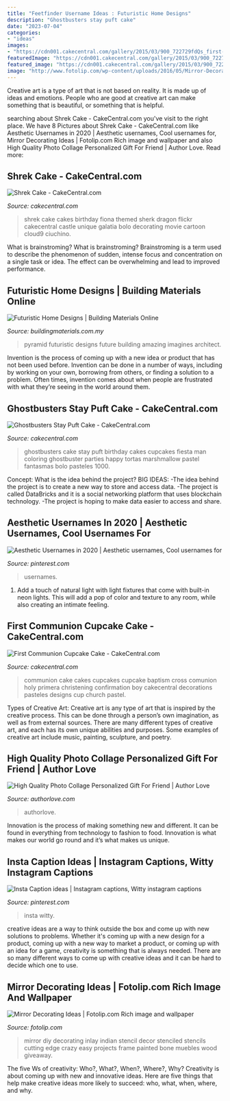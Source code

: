 ```yaml
---
title: "Feetfinder Username Ideas : Futuristic Home Designs"
description: "Ghostbusters stay puft cake"
date: "2023-07-04"
categories:
- "ideas"
images:
- "https://cdn001.cakecentral.com/gallery/2015/03/900_722729fdQs_first-communion-cupcake-cake.jpg"
featuredImage: "https://cdn001.cakecentral.com/gallery/2015/03/900_722729fdQs_first-communion-cupcake-cake.jpg"
featured_image: "https://cdn001.cakecentral.com/gallery/2015/03/900_722729fdQs_first-communion-cupcake-cake.jpg"
image: "http://www.fotolip.com/wp-content/uploads/2016/05/Mirror-Decorating-1_thumb.jpg"
---
```



Creative art is a type of art that is not based on reality. It is made up of ideas and emotions. People who are good at creative art can make something that is beautiful, or something that is helpful.

	

		
searching about Shrek Cake - CakeCentral.com you've visit to the right place. We have 8 Pictures about Shrek Cake - CakeCentral.com like Aesthetic Usernames in 2020 | Aesthetic usernames, Cool usernames for, Mirror Decorating Ideas | Fotolip.com Rich image and wallpaper and also High Quality Photo Collage Personalized Gift For Friend | Author Love. Read more:
		
    
## Shrek Cake - CakeCentral.com

<img loading=lazy src="https://cdn001.cakecentral.com/gallery/2015/03/900_879287ZhgV_shrek-cake.jpg" onerror="this.onerror=null;this.src='https://tse3.mm.bing.net/th?id=OIP.y7gvdD8xhcY3DASDHLE5wwHaJ4&amp;pid=15.1';" alt="Shrek Cake - CakeCentral.com">

_Source: cakecentral.com_

>shrek cake cakes birthday fiona themed sherk dragon flickr cakecentral castle unique galatia bolo decorating movie cartoon cloud9 ciuchino. 

	

What is brainstroming?
What is brainstroming? Brainstroming is a term used to describe the phenomenon of sudden, intense focus and concentration on a single task or idea. The effect can be overwhelming and lead to improved performance.

    
## Futuristic Home Designs | Building Materials Online

<img loading=lazy src="https://buildingmaterials.com.my/wp-content/uploads/2015/07/Futuristic-Home-Designs-8.jpg" onerror="this.onerror=null;this.src='https://tse2.mm.bing.net/th?id=OIP.5PLGBkhC9FtAWVWWWS9KgQHaFe&amp;pid=15.1';" alt="Futuristic Home Designs | Building Materials Online">

_Source: buildingmaterials.com.my_

>pyramid futuristic designs future building amazing imagines architect. 

	

Invention is the process of coming up with a new idea or product that has not been used before. Invention can be done in a number of ways, including by working on your own, borrowing from others, or finding a solution to a problem. Often times, invention comes about when people are frustrated with what they’re seeing in the world around them.

    
## Ghostbusters Stay Puft Cake - CakeCentral.com

<img loading=lazy src="https://cdn001.cakecentral.com/gallery/2015/12/900_mVRqD8F9wm-ghostbusters-stay-puft-cake.jpg" onerror="this.onerror=null;this.src='https://tse4.mm.bing.net/th?id=OIP.N-sSfIx-s-WTtBKySsxb_gHaLH&amp;pid=15.1';" alt="Ghostbusters Stay Puft Cake - CakeCentral.com">

_Source: cakecentral.com_

>ghostbusters cake stay puft birthday cakes cupcakes fiesta man coloring ghostbuster parties happy tortas marshmallow pastel fantasmas bolo pasteles 1000. 

	

Concept: What is the idea behind the project?
BIG IDEAS: 
-The idea behind the project is to create a new way to store and access data. 
-The project is called DataBricks and it is a social networking platform that uses blockchain technology. 
-The project is hoping to make data easier to access and share.

    
## Aesthetic Usernames In 2020 | Aesthetic Usernames, Cool Usernames For

<img loading=lazy src="https://i.pinimg.com/736x/56/a7/62/56a76244c0eafe6445f53af82e51d151.jpg" onerror="this.onerror=null;this.src='https://tse2.mm.bing.net/th?id=OIP.OnzsBUHUA0KMTivQttSCmwHaLH&amp;pid=15.1';" alt="Aesthetic Usernames in 2020 | Aesthetic usernames, Cool usernames for">

_Source: pinterest.com_

>usernames. 

	

1. Add a touch of natural light with light fixtures that come with built-in neon lights. This will add a pop of color and texture to any room, while also creating an intimate feeling.

    
## First Communion Cupcake Cake - CakeCentral.com

<img loading=lazy src="https://cdn001.cakecentral.com/gallery/2015/03/900_722729fdQs_first-communion-cupcake-cake.jpg" onerror="this.onerror=null;this.src='https://tse2.mm.bing.net/th?id=OIP.H1j2mDUgrKoPlMS346TFOwHaJ4&amp;pid=15.1';" alt="First Communion Cupcake Cake - CakeCentral.com">

_Source: cakecentral.com_

>communion cake cakes cupcakes cupcake baptism cross comunion holy primera christening confirmation boy cakecentral decorations pasteles designs cup church pastel. 

	

Types of Creative Art:
Creative art is any type of art that is inspired by the creative process. This can be done through a person’s own imagination, as well as from external sources. There are many different types of creative art, and each has its own unique abilities and purposes. Some examples of creative art include music, painting, sculpture, and poetry.

    
## High Quality Photo Collage Personalized Gift For Friend | Author Love

<img loading=lazy src="https://www.authorlove.com/wp-content/uploads/2019/01/friends-scaled.jpg" onerror="this.onerror=null;this.src='https://tse2.mm.bing.net/th?id=OIP.-RxmBDE2y4ujQvyIPjZwPwHaKe&amp;pid=15.1';" alt="High Quality Photo Collage Personalized Gift For Friend | Author Love">

_Source: authorlove.com_

>authorlove. 

	

Innovation is the process of making something new and different. It can be found in everything from technology to fashion to food. Innovation is what makes our world go round and it’s what makes us unique.

    
## Insta Caption Ideas | Instagram Captions, Witty Instagram Captions

<img loading=lazy src="https://i.pinimg.com/736x/e1/1b/40/e11b40f5edf0951a637480bfd92ecfd3.jpg" onerror="this.onerror=null;this.src='https://tse3.mm.bing.net/th?id=OIP.6oocj6PE25ZF2a371U0t7QHaNL&amp;pid=15.1';" alt="Insta Caption ideas | Instagram captions, Witty instagram captions">

_Source: pinterest.com_

>insta witty. 

	

creative ideas are a way to think outside the box and come up with new solutions to problems. Whether it's coming up with a new design for a product, coming up with a new way to market a product, or coming up with an idea for a game, creativity is something that is always needed. There are so many different ways to come up with creative ideas and it can be hard to decide which one to use.

    
## Mirror Decorating Ideas | Fotolip.com Rich Image And Wallpaper

<img loading=lazy src="http://www.fotolip.com/wp-content/uploads/2016/05/Mirror-Decorating-1_thumb.jpg" onerror="this.onerror=null;this.src='https://tse4.mm.bing.net/th?id=OIP.s9udkbO-Fs5itmTMNadSugHaLH&amp;pid=15.1';" alt="Mirror Decorating Ideas | Fotolip.com Rich image and wallpaper">

_Source: fotolip.com_

>mirror diy decorating inlay indian stencil decor stenciled stencils cutting edge crazy easy projects frame painted bone muebles wood giveaway. 

	

The five Ws of creativity: Who?, What?, When?, Where?, Why?
Creativity is about coming up with new and innovative ideas. Here are five things that help make creative ideas more likely to succeed: who, what, when, where, and why.

